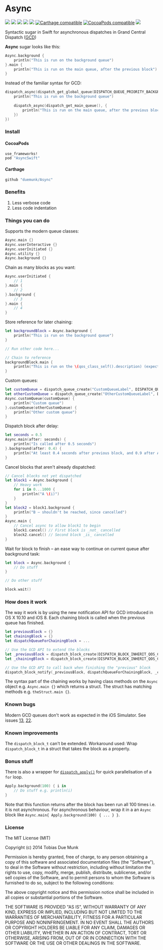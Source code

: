 # Async 
[![](http://img.shields.io/badge/OS%20X-10.10%2B-blue.svg)]() [![](http://img.shields.io/badge/iOS-8.0%2B-blue.svg)]() [![](http://img.shields.io/badge/tvOS-9.0%2B-blue.svg)]() [![](http://img.shields.io/badge/Swift-2.1-blue.svg)]() [![](https://travis-ci.org/duemunk/Async.svg)](https://travis-ci.org/duemunk/Async) [![Carthage compatible](https://img.shields.io/badge/Carthage-compatible-4BC51D.svg)](https://github.com/Carthage/Carthage) [![CocoaPods compatible](https://img.shields.io/badge/CocoaPods-compatible-4BC51D.svg)](https://github.com/CocoaPods/CocoaPods) [![](http://img.shields.io/badge/operator_overload-nope-green.svg)](https://gist.github.com/duemunk/61e45932dbb1a2ca0954)



Syntactic sugar in Swift for asynchronous dispatches in Grand Central Dispatch ([GCD](https://developer.apple.com/library/prerelease/ios/documentation/Performance/Reference/GCD_libdispatch_Ref/index.html))

**Async** sugar looks like this:
```swift
Async.background {
	println("This is run on the background queue")
}.main {
	println("This is run on the main queue, after the previous block")
}
```

Instead of the familiar syntax for GCD:
```swift
dispatch_async(dispatch_get_global_queue(DISPATCH_QUEUE_PRIORITY_BACKGROUND, 0), {
	println("This is run on the background queue")
	
	dispatch_async(dispatch_get_main_queue(), {
		println("This is run on the main queue, after the previous block")
	})
})
```

### Install
#### CocoaPods
```ruby
use_frameworks!
pod "AsyncSwift"
```
#### Carthage
```ruby
github "duemunk/Async"
```

### Benefits
1. Less verbose code
2. Less code indentation

### Things you can do
Supports the modern queue classes:
```swift
Async.main {}
Async.userInteractive {}
Async.userInitiated {}
Async.utility {}
Async.background {}
```

Chain as many blocks as you want:
```swift
Async.userInitiated {
	// 1
}.main {
	// 2
}.background {
	// 3
}.main {
	// 4
}
```

Store reference for later chaining:
```swift
let backgroundBlock = Async.background {
	println("This is run on the background queue")
}

// Run other code here...

// Chain to reference
backgroundBlock.main {
	println("This is run on the \(qos_class_self().description) (expected \(qos_class_main().description)), after the previous block")
}
```

Custom queues:
```swift
let customQueue = dispatch_queue_create("CustomQueueLabel", DISPATCH_QUEUE_CONCURRENT)
let otherCustomQueue = dispatch_queue_create("OtherCustomQueueLabel", DISPATCH_QUEUE_CONCURRENT)
Async.customQueue(customQueue) {
	println("Custom queue")
}.customQueue(otherCustomQueue) {
	println("Other custom queue")
}
```

Dispatch block after delay:
```swift
let seconds = 0.5
Async.main(after: seconds) {
	println("Is called after 0.5 seconds")
}.background(after: 0.4) {
	println("At least 0.4 seconds after previous block, and 0.9 after Async code is called")
}
```

Cancel blocks that aren't already dispatched:
```swift
// Cancel blocks not yet dispatched
let block1 = Async.background {
	// Heavy work
	for i in 0...1000 {
		println("A \(i)")
	}
}
let block2 = block1.background {
	println("B – shouldn't be reached, since cancelled")
}
Async.main { 
	// Cancel async to allow block1 to begin
	block1.cancel() // First block is _not_ cancelled
	block2.cancel() // Second block _is_ cancelled
}
```

Wait for block to finish – an ease way to continue on current queue after background task:
```swift
let block = Async.background {
	// Do stuff
}

// Do other stuff

block.wait()
```

### How does it work
The way it work is by using the new notification API for GCD introduced in OS X 10.10 and iOS 8. Each chaining block is called when the previous queue has finished.
```swift
let previousBlock = {}
let chainingBlock = {}
let dispatchQueueForChainingBlock = ...

// Use the GCD API to extend the blocks
let _previousBlock = dispatch_block_create(DISPATCH_BLOCK_INHERIT_QOS_CLASS, previousBlock)
let _chainingBlock = dispatch_block_create(DISPATCH_BLOCK_INHERIT_QOS_CLASS, chainingBlock)

// Use the GCD API to call back when finishing the "previous" block
dispatch_block_notify(_previousBlock, dispatchQueueForChainingBlock, _chainingBlock)
```

The syntax part of the chaining works by having class methods on the `Async` object e.g. `Async.main {}` which returns a struct. The struct has matching methods e.g. `theStruct.main {}`.

### Known bugs
Modern GCD queues don't work as expected in the iOS Simulator. See issues [13](https://github.com/duemunk/Async/issues/13), [22](https://github.com/duemunk/Async/issues/22).

### Known improvements
The ```dispatch_block_t``` can't be extended. Workaround used: Wrap ```dispatch_block_t``` in a struct that takes the block as a property.

### Bonus stuff
There is also a wrapper for [`dispatch_apply()`](https://developer.apple.com/library/mac/documentation/Performance/Reference/GCD_libdispatch_Ref/index.html#//apple_ref/c/func/dispatch_apply)  for quick parallelisation of a `for` loop. 
```swift
Apply.background(100) { i in
	// Do stuff e.g. println(i)
}
```
Note that this function returns after the block has been run all 100 times i.e. it is not asynchronous. For asynchronous behaviour, wrap it in a an `Async` block like `Async.main{ Apply.background(100) { ... } }`.

### License
The MIT License (MIT)

Copyright (c) 2014 Tobias Due Munk

Permission is hereby granted, free of charge, to any person obtaining a copy of
this software and associated documentation files (the "Software"), to deal in
the Software without restriction, including without limitation the rights to
use, copy, modify, merge, publish, distribute, sublicense, and/or sell copies of
the Software, and to permit persons to whom the Software is furnished to do so,
subject to the following conditions:

The above copyright notice and this permission notice shall be included in all
copies or substantial portions of the Software.

THE SOFTWARE IS PROVIDED "AS IS", WITHOUT WARRANTY OF ANY KIND, EXPRESS OR
IMPLIED, INCLUDING BUT NOT LIMITED TO THE WARRANTIES OF MERCHANTABILITY, FITNESS
FOR A PARTICULAR PURPOSE AND NONINFRINGEMENT. IN NO EVENT SHALL THE AUTHORS OR
COPYRIGHT HOLDERS BE LIABLE FOR ANY CLAIM, DAMAGES OR OTHER LIABILITY, WHETHER
IN AN ACTION OF CONTRACT, TORT OR OTHERWISE, ARISING FROM, OUT OF OR IN
CONNECTION WITH THE SOFTWARE OR THE USE OR OTHER DEALINGS IN THE SOFTWARE.
